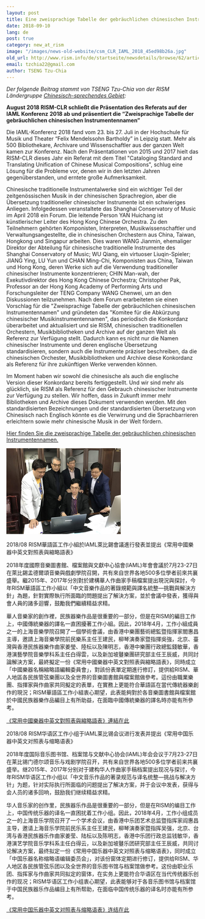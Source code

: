 ```yaml
---
layout: post
title: Eine zweisprachige Tabelle der gebräuchlichen chinesischen Instrumentennamen
date: 2018-09-10
lang: de
post: true
category: new_at_rism
image: "/images/news-old-website/csm_CLR_IAML_2018_45ed98b26a.jpg"
old_url: http://www.rism.info/de/startseite/newsdetails/browse/62/article/64/a-bilingual-chart-of-common-chinese-instrument-names.html
email: tzchia22@gmail.com
author: TSENG Tzu-Chia
---
```


_Der folgende Beitrag stammt von TSENG Tzu-Chia von der RISM Ländergruppe [Chinesisch-sprechendes Gebiet](/working-groups.html):_

**August 2018 RISM-CLR schließt die Präsentation des Referats auf der IAML Konferenz**  **2018 ab und präsentiert die “Zweisprachige Tabelle der gebräuchlichen chinesischen Instrumentennamen”**

Die IAML-Konferenz 2018 fand vom 23. bis 27. Juli in der Hochschule für Musik und Theater “Felix Mendelssohn Bartholdy” in Leipzig statt. Mehr als 500 Bibliothekare, Archivare und Wissenschaftler aus der ganzen Welt kamen zur Konferenz. Nach den Präsentationen von 2015 und 2017 hielt das RISM-CLR dieses Jahr ein Referat mit dem Titel "Cataloging Standard and Translating Unification of Chinese Musical Compositions", schlug eine Lösung für die Probleme vor, denen wir in den letzten Jahren gegenüberstanden, und erntete große Aufmerksamkeit.

Chinesische traditionelle Instrumentalwerke sind ein wichtiger Teil der zeitgenössischen Musik in der chinesischen Sprachregion, aber die Übersetzung traditioneller chinesischer Instrumente ist ein schwieriges Anliegen. Infolgedessen veranstaltete das Shanghai Conservatory of Music im April 2018 ein Forum. Die leitende Person YAN Huichang ist künstlerischer Leiter des Hong Kong Chinese Orchestra. Zu den Teilnehmern gehörten Komponisten, Interpreten, Musikwissenschaftler und Verwaltungsangestellte, die in chinesischen Orchestern aus China, Taiwan, Hongkong und Singapur arbeiten. Dies waren WANG Jianmin, ehemaliger Direktor der Abteilung für chinesische traditionelle Instrumente des Shanghai Conservatory of Music; WU Qiang, ein virtuoser Liuqin-Spieler; JIANG Ying, LU Yun und CHAN Ming-Chi, Komponisten aus China, Taiwan und Hong Kong, deren Werke sich auf die Verwendung traditioneller chinesischer Instrumente konzentrieren; CHIN Man-wah, der Exekutivdirektor des Hong Kong Chinese Orchestra; Christopher Pak, Professor an der Hong Kong Academy of Performing Arts und Forschungsleiter der TENG Company WANG Chenwei, um an den Diskussionen teilzunehmen. Nach dem Forum erarbeiteten sie einen Vorschlag für die "Zweisprachige Tabelle der gebräuchlichen chinesischen Instrumentennamen" und gründeten das "Komitee für die Abkürzung chinesischer Musikinstrumentennamen", das periodisch die Konkordanz überarbeitet und aktualisiert und sie RISM, chinesischen traditionellen Orchestern, Musikbibliotheken und Archive auf der ganzen Welt als Referenz zur Verfügung stellt. Dadurch kann es nicht nur die Namen chinesischer Instrumente und deren englische Übersetzung standardisieren, sondern auch die Instrumente präziser beschreiben, da die chinesischen Orchester, Musikbibliotheken und Archive diese Konkordanz als Referenz für ihre zukünftigen Werke verwenden können.

Im Moment haben wir sowohl die chinesische als auch die englische Version dieser Konkordanz bereits fertiggestellt. Und wir sind mehr als glücklich, sie RISM als Referenz für den Gebrauch chinesischer Instrumente zur Verfügung zu stellen. Wir hoffen, dass in Zukunft immer mehr Bibliotheken und Archive dieses Dokument verwenden werden. Mit den standardisierten Bezeichnungen und der standardisierten Übersetzung von Chinesisch nach Englisch könnte es die Verwirrung und die Sprachbarrieren erleichtern sowie mehr chinesische Musik in der Welt fördern.

[Hier finden Sie die zweisprachige Tabelle der gebräuchlichen chinesischen Instrumentennamen.](/resources-old-website/Bilingual_Chart_of_Common_Chinese_Instrument_Names.pdf)

![](/resources-old-website/news/CLR_Gruppenfoto_2018.jpg)

2018/08 RISM華語區工作小組於IAML萊比錫會議進行發表並提出《常用中國樂器中英文對照表與縮略語表》

2018年度國際音樂圖書館、檔案館與文獻中心協會(IAML)年會會議於7月23-27日在萊比錫孟德爾頌音樂與戲劇學院召開，共有來自世界各地500多位學者前來共襄盛舉。繼2015年、2017年分別對於建構華人作曲家手稿檔案提出現況與探討，今年RISM華語區工作小組以「中文音樂作品的著錄規範與譯名統整—挑戰與解決方針」為題，針對實際執行所面臨的問題提出了解決方案，並於會議中發表，獲得與會人員的諸多迴響，鼓勵我們繼續精益求精。

華人音樂家的創作裡，民族器樂作品是很重要的一部分，但是在RISM的編目工作上，中國傳統樂器的譯名一直困擾著工作小組。因此，2018年4月，工作小組成員之一的上海音樂學院召開了一個學術會議，由香港中樂團藝術總監暨指揮家閻惠昌主導，邀請上海音樂學院前民樂系主任王建民，柳琴演奏家暨指揮吳強，北京、臺灣與香港民族器樂作曲家姜瑩、陸枟以及陳明志，香港中樂團行政總監錢敏華，香港演藝學院音樂學科系主任白得雲，以及新加坡鼟樂團研究部主任王辰威，共同討論解決方案，最終擬定一份《常用中國樂器中英文對照表與縮略語表》，同時成立「中國樂器名稱縮略語編輯委員會」，對該份表單定期進行修訂，提供給RISM、華人地區各民族管弦樂團以及全世界的音樂圖書館與檔案館做參考。這份由職業樂團、指揮家與作曲家共同擬定的表單，在實務上更能符合華語區在當代傳統器樂創作的現況；RISM華語區工作小組衷心期望，此表能夠對於各音樂圖書館與檔案館於中國民族器樂作品編目上有所助益，在面臨中國傳統樂器的譯名時亦能有所參考。

[《常用中國樂器中英文對照表與縮略語表》連結在此](/resources-old-website/Bilingual_Chart_of_Common_Chinese_Instrument_Names.pdf)


2018/08 RISM华语区工作小组于IAML莱比锡会议进行发表并提出《常用中国乐器中英文对照表与缩略语表》

2018年度国际音乐图书馆、档案馆与文献中心协会(IAML)年会会议于7月23-27日在莱比锡门德尔颂音乐与戏剧学院召开，共有来自世界各地500多位学者前来共襄盛举。继2015年、2017年分别对于建构华人作曲家手稿档案提出现况与探讨，今年RISM华语区工作小组以「中文音乐作品的著录规范与译名统整—挑战与解决方针」为题，针对实际执行所面临的问题提出了解决方案，并于会议中发表，获得与会人员的诸多回响，鼓励我们继续精益求精。

华人音乐家的创作里，民族器乐作品是很重要的一部分，但是在RISM的编目工作上，中国传统乐器的译名一直困扰着工作小组。因此，2018年4月，工作小组成员之一的上海音乐学院召开了一个学术会议，由香港中乐团艺术总监暨指挥家阎惠昌主导，邀请上海音乐学院前民乐系主任王建民，柳琴演奏家暨指挥吴强，北京、台湾与香港民族器乐作曲家姜莹、陆枟以及陈明志，香港中乐团行政总监钱敏华，香港演艺学院音乐学科系主任白得云，以及新加坡鼟乐团研究部主任王辰威，共同讨论解决方案，最终拟定一份《常用中国乐器中英文对照表与缩略语表》，同时成立「中国乐器名称缩略语编辑委员会」，对该份窗体定期进行修订，提供给RISM、华人地区各民族管弦乐团以及全世界的音乐图书馆与档案馆做参考。这份由职业乐团、指挥家与作曲家共同拟定的窗体，在实务上更能符合华语区在当代传统器乐创作的现况；RISM华语区工作小组衷心期望，此表能够对于各音乐图书馆与档案馆于中国民族器乐作品编目上有所帮助，在面临中国传统乐器的译名时亦能有所参考。

[《常用中国乐器中英文对照表与缩略语表》连结在此](/resources-old-website/Bilingual_Chart_of_Common_Chinese_Instrument_Names.pdf)

